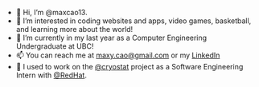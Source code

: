 - 👋 Hi, I’m @maxcao13.
- 👀 I’m interested in coding websites and apps, video games, basketball, and learning more about the world!
- 🌱 I’m currently in my last year as a Computer Engineering Undergraduate at UBC!
- 📫 You can reach me at maxy.cao@gmail.com or my [LinkedIn](https://www.linkedin.com/in/max-cao-b58ab2134/)
- 🚀 I used to work on the [@cryostat](https://github.com/cryostatio) project as a Software Engineering Intern with [@RedHat](https://redhatofficial.github.io).
